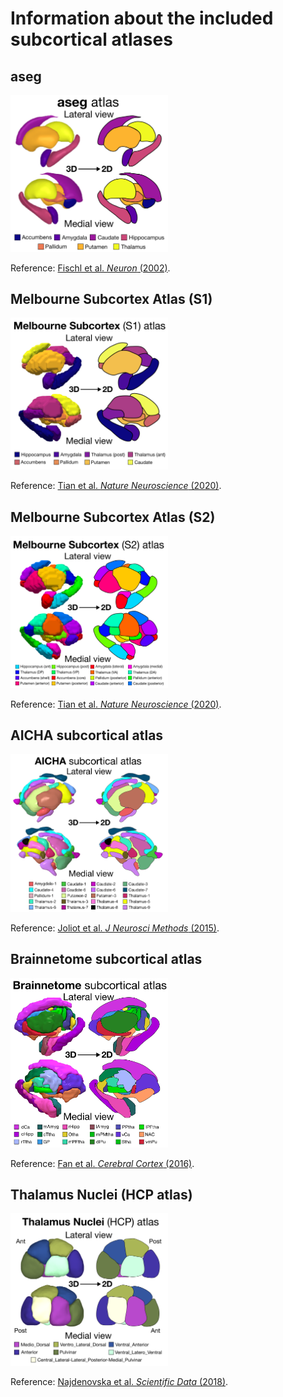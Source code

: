 
# Information about the included subcortical atlases

## aseg

<img src="../images/aseg_3D_to_2D_schematic.png" width="50%">

Reference: [Fischl et al. *Neuron* (2002)](https://www.sciencedirect.com/science/article/pii/S089662730200569X).

## Melbourne Subcortex Atlas (S1)

<img src="../images/Melbourne_S1_3D_to_2D_schematic.png" width="50%">

Reference: [Tian et al. *Nature Neuroscience* (2020)](https://www.nature.com/articles/s41593-020-00711-6).

## Melbourne Subcortex Atlas (S2)

<img src="../images/Melbourne_S2_3D_to_2D_schematic.png" width="50%">

Reference: [Tian et al. *Nature Neuroscience* (2020)](https://www.nature.com/articles/s41593-020-00711-6).


## AICHA subcortical atlas

<img src="../images/AICHA_subcortical_atlas_info.png" width="50%">

Reference: [Joliot et al. *J Neurosci Methods* (2015)](https://pubmed.ncbi.nlm.nih.gov/26213217/).

## Brainnetome subcortical atlas

<img src="../images/Brainnetome_subcortex_atlas_info.png" width="50%">

Reference: [Fan et al. *Cerebral Cortex* (2016)](https://pmc.ncbi.nlm.nih.gov/articles/PMC4961028/).

## Thalamus Nuclei (HCP atlas)

<img src="../images/Thalamus_Nuclei_HCP_subcortex_atlas_info.png" width="50%">

Reference: [Najdenovska et al. *Scientific Data* (2018)](https://www.nature.com/articles/sdata2018250).
